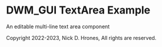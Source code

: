 # DWM_GUI TextArea Example 

An editable multi-line text area component

Copyright 2022-2023, Nick D. Hrones, All rights are reserved.

<br/>
